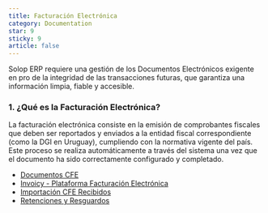 ```yaml
---
title: Facturación Electrónica
category: Documentation
star: 9
sticky: 9
article: false
---
```

Solop ERP requiere una gestión de los Documentos Electrónicos exigente en pro de la integridad de las transacciones futuras, que garantiza una información limpia, fiable y accesible.

### 1. ¿Qué es la Facturación Electrónica?

La facturación electrónica consiste en la emisión de comprobantes fiscales que deben ser reportados y enviados a la entidad fiscal correspondiente (como la DGI en Uruguay), cumpliendo con la normativa vigente del país. Este proceso se realiza automáticamente a través del sistema una vez que el documento ha sido correctamente configurado y completado.

- [Documentos CFE](cfe-documents)
- [Invoicy - Plataforma Facturación Electrónica](electronic-billing-supplier)
- [Importación CFE Recibidos](import-cfe-received)
- [Retenciones y Resguardos](withholding)